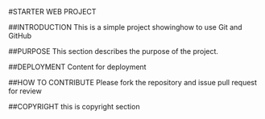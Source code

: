 #STARTER WEB PROJECT
 
 ##INTRODUCTION
This is a simple project showinghow to use Git and GitHub

##PURPOSE
This section describes the purpose of the project.

##DEPLOYMENT
Content for deployment

##HOW TO CONTRIBUTE
Please fork the repository and issue pull request for review

##COPYRIGHT
this is copyright section
